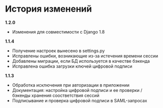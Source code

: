 # История изменений

**1.2.0**
- Изменения для совместимости с Django 1.8


**1.1.4**

- Получение настроек вынесено в settings.py
- Исправлены ошибки, возникающие из-за истечения времени сессии
- Добавлены миграции, если БД используется в качестве бэкенда
- Исправлена ошибка загрузки ключей цифровой подписи

**1.1.3**

- Обработка исключения при авторизации в приложении 
- Документация: настройка цифровой подписи и ее проверки / бэкенды хранения соостветствия сессий 
- Подписывание и проверка цифровой подписи в SAML-запросах 
